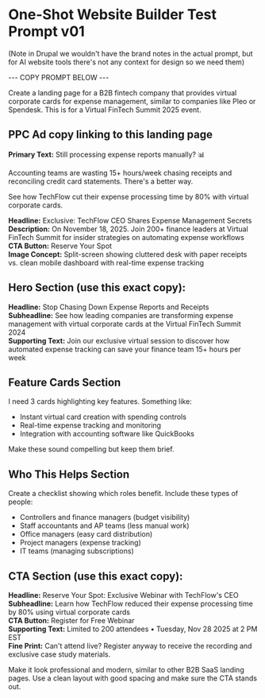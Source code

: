 # One-Shot Website Builder Test Prompt v01

 (Note in Drupal we wouldn't have the brand notes in the actual prompt, but for AI website tools there's not any context for design so we need them)

--- COPY PROMPT BELOW ---

Create a landing page for a B2B fintech company that provides virtual corporate cards for expense management, similar to companies like Pleo or Spendesk. This is for a Virtual FinTech Summit 2025 event. 

## PPC Ad copy linking to this landing page

**Primary Text:** Still processing expense reports manually? 📊  

Accounting teams are wasting 15+ hours/week chasing receipts and reconciling credit card statements. There's a better way.

See how TechFlow cut their expense processing time by 80% with virtual corporate cards.

**Headline:** Exclusive: TechFlow CEO Shares Expense Management Secrets  
**Description:** On November 18, 2025. Join 200+ finance leaders at Virtual FinTech Summit for insider strategies on automating expense workflows  
**CTA Button:** Reserve Your Spot  
**Image Concept:** Split-screen showing cluttered desk with paper receipts vs. clean mobile dashboard with real-time expense tracking





## Hero Section (use this exact copy):
**Headline:** Stop Chasing Down Expense Reports and Receipts  
**Subheadline:** See how leading companies are transforming expense management with virtual corporate cards at the Virtual FinTech Summit 2024  
**Supporting Text:** Join our exclusive virtual session to discover how automated expense tracking can save your finance team 15+ hours per week

## Feature Cards Section
I need 3 cards highlighting key features. Something like:
- Instant virtual card creation with spending controls
- Real-time expense tracking and monitoring 
- Integration with accounting software like QuickBooks

Make these sound compelling but keep them brief.

## Who This Helps Section  
Create a checklist showing which roles benefit. Include these types of people:
- Controllers and finance managers (budget visibility)
- Staff accountants and AP teams (less manual work)
- Office managers (easy card distribution)
- Project managers (expense tracking)
- IT teams (managing subscriptions)

## CTA Section (use this exact copy):
**Headline:** Reserve Your Spot: Exclusive Webinar with TechFlow's CEO  
**Subheadline:** Learn how TechFlow reduced their expense processing time by 80% using virtual corporate cards  
**CTA Button:** Register for Free Webinar  
**Supporting Text:** Limited to 200 attendees • Tuesday, Nov 28 2025 at 2 PM EST  
**Fine Print:** Can't attend live? Register anyway to receive the recording and exclusive case study materials.

Make it look professional and modern, similar to other B2B SaaS landing pages. Use a clean layout with good spacing and make sure the CTA stands out.